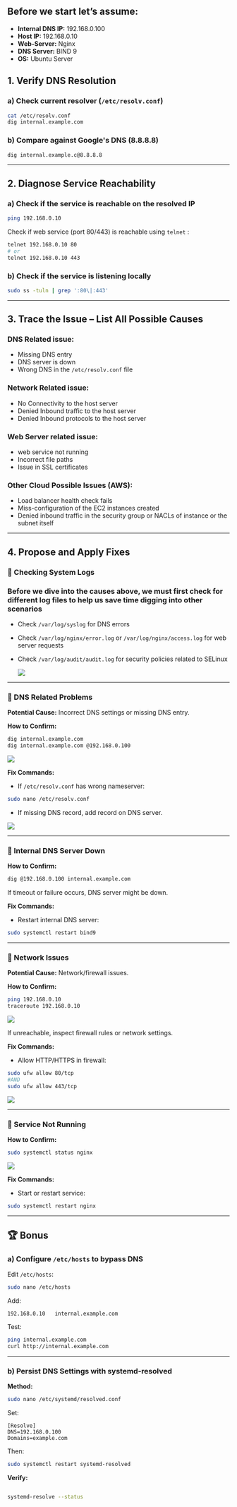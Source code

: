 ## Before we start let’s assume:

- **Internal DNS IP:** 192.168.0.100
- **Host IP:** 192.168.0.10
- **Web-Server:** Nginx
- **DNS Server:** BIND 9
- **OS:** Ubuntu Server

## 1. Verify DNS Resolution

### a) Check current resolver (`/etc/resolv.conf`)

```bash
cat /etc/resolv.conf
dig internal.example.com
```

### b) Compare against Google's DNS (8.8.8.8)

```bash
dig internal.example.c@8.8.8.8
```

---

## 2. Diagnose Service Reachability

### a) Check if the service is reachable on the resolved IP

```bash
ping 192.168.0.10
```

Check if web service (port 80/443) is reachable using `telnet` :

```bash
telnet 192.168.0.10 80
# or
telnet 192.168.0.10 443
```

### b) Check if the service is listening locally

```bash
sudo ss -tuln | grep ':80\|:443'
```

---

## 3. Trace the Issue – List All Possible Causes

### DNS Related issue:

- Missing DNS entry
- DNS server is down
- Wrong DNS in the `/etc/resolv.conf` file

### Network Related issue:

- No Connectivity to the host server
- Denied Inbound traffic to the host server
- Denied Inbound protocols to the host server

### Web Server related issue:

- web service not running
- Incorrect file paths
- Issue in SSL certificates

### Other Cloud Possible Issues (AWS):

- Load balancer health check fails
- Miss-configuration of the EC2 instances created
- Denied inbound traffic in the security group or NACLs of instance or the subnet itself

---

## 4. Propose and Apply Fixes

### 🧩 Checking System Logs

### Before we dive into the causes above, we must first check for different log files to help us save time digging into other scenarios

- Check `/var/log/syslog` for DNS errors
- Check `/var/log/nginx/error.log` or `/var/log/nginx/access.log`  for web server requests
- Check `/var/log/audit/audit.log` for security policies related to SELinux

  <img src="screenshots/7">


---

### 🧩 DNS Related Problems

**Potential Cause:** Incorrect DNS settings or missing DNS entry.

**How to Confirm:**

```bash
dig internal.example.com
dig internal.example.com @192.168.0.100
```

<img src="screenshots/1">

**Fix Commands:**

- If `/etc/resolv.conf` has wrong nameserver:

```bash
sudo nano /etc/resolv.conf
```

- If missing DNS record, add record on DNS server.

<img src="screenshots/3">

---

### 🧩 Internal DNS Server Down

**How to Confirm:**

```bash
dig @192.168.0.100 internal.example.com
```

If timeout or failure occurs, DNS server might be down.

**Fix Commands:**

- Restart internal DNS server:

```bash
sudo systemctl restart bind9
```

---

### 🧩 Network Issues

**Potential Cause:** Network/firewall issues.

**How to Confirm:**

```bash
ping 192.168.0.10
traceroute 192.168.0.10
```

<img src="screenshots/5">

If unreachable, inspect firewall rules or network settings.

**Fix Commands:**

- Allow HTTP/HTTPS in firewall:

```bash
sudo ufw allow 80/tcp
#AND
sudo ufw allow 443/tcp
```

<img src="screenshots/8">

---

### 🧩 Service Not Running

**How to Confirm:**

```bash
sudo systemctl status nginx
```

<img src="screenshots/6">

**Fix Commands:**

- Start or restart service:

```bash
sudo systemctl restart nginx
```

---

## 🏆 Bonus

### a) Configure `/etc/hosts` to bypass DNS

Edit `/etc/hosts`:

```bash
sudo nano /etc/hosts
```

Add:

```
192.168.0.10   internal.example.com
```

Test:

```bash
ping internal.example.com
curl http://internal.example.com
```

---

### b) Persist DNS Settings with systemd-resolved

**Method:**

```bash
sudo nano /etc/systemd/resolved.conf
```

Set:

```
[Resolve]
DNS=192.168.0.100
Domains=example.com
```

Then:

```bash
sudo systemctl restart systemd-resolved
```

**Verify:**

```bash

systemd-resolve --status
```
